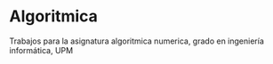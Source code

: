# Algoritmica
Trabajos para la asignatura algoritmica numerica, grado en ingeniería informática, UPM
